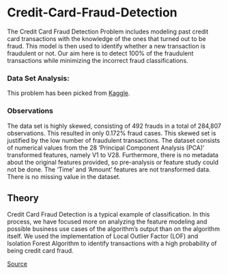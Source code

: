 # Credit-Card-Fraud-Detection

The Credit Card Fraud Detection Problem includes modeling past credit card transactions with the knowledge of the ones that turned out to be fraud. This model is then used to identify whether a new transaction is fraudulent or not. Our aim here is to detect 100% of the fraudulent transactions while minimizing the incorrect fraud classifications.

### Data Set Analysis:

This problem has been picked from [Kaggle](https://www.kaggle.com/mlg-ulb/creditcardfraud).

### Observations

The data set is highly skewed, consisting of 492 frauds in a total of 284,807 observations. This resulted in only 0.172% fraud cases. This skewed set is justified by the low number of fraudulent transactions.
The dataset consists of numerical values from the 28 ‘Principal Component Analysis (PCA)’ transformed features, namely V1 to V28. Furthermore, there is no metadata about the original features provided, so pre-analysis or feature study could not be done.
The ‘Time’ and ‘Amount’ features are not transformed data.
There is no missing value in the dataset.

## Theory

Credit Card Fraud Detection is a typical example of classification. In this process, we have focused more on analyzing the feature modeling and possible business use cases of the algorithm’s output than on the algorithm itself. We used the implementation of Local Outlier Factor (LOF) and Isolation Forest Algorithm to identify transactions with a high probability of being credit card fraud.


[Source](https://www.3pillarglobal.com/insights/credit-card-fraud-detection)
